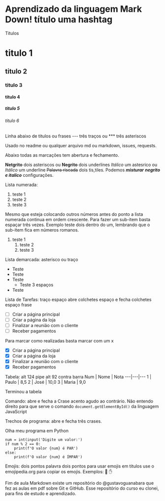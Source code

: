 # Aprendizado da linguagem Mark Down! título uma hashtag

Titulos

# titulo 1
## titulo 2
### titulo 3 
#### titulo 4 
##### titulo 5 
###### titulo 6

Linha abaixo de titulos ou frases
--- três traços ou
*** três asteriscos

Usado no readme ou qualquer arquivo md ou markdown, issues, requests.

Abaixo todas as marcações tem abertura e fechamento.

**Netgrito** dois asteriscos ou
__Negrito__ dois underlines
*Itálico* um astesrico ou
_Itálico_ um underline
~~Palavra riscada~~ dois tis,tiles.
Podemos __*misturar*__ __*negrito e italico*__ configurações.

Lista numerada:
1. teste 1
545. teste 2
2234234. teste 3

Mesmo que esteja colocando outros números antes do ponto a lista numerada continua em ordem crescente. Para fazer um sub-item basta espaçar três vezes. Exemplo teste dois dentro do um, lembrando que o sub-item fica em números romanos.

1. teste 1
   1. teste 2
   1. teste 3

Lista demarcada: asterisco ou traço
* Teste
* Teste
* Teste
   * Teste 3 espaços
* Teste

Lista de Tarefas: traço espaço abre colchetes espaço e fecha colchetes espaço frase
- [ ] Criar a página principal
- [ ] Criar a página da loja
- [ ] Finalizar a reunião com o cliente
- [ ] Receber pagamentos

Para marcar como realizadas basta marcar com um x
- [x] Criar a página principal
- [x] Criar a página da loja
- [x] Finalizar a reunião com o cliente
- [x] Receber pagamentos

Tabela: alt 124 pipe alt 92 contra barra
Num | Nome | Nota 
---|---|---
1 | Paulo | 8,5
2 | José | 10,0
3 | Maria | 9,0

Terminou a tabela

Comando: abre e fecha a Crase acento agudo ao contrário.
Não entendo direito para que serve o comando `document.getElementById()` da linguagem JavaScript

Trechos de programa: abre e fecha três crases.

Olha meu programa em Python

```
num = int(input('Digite um valor:')
if num % 2 == 0:
    print(f'O valor {num} é PAR')
else:
    print(f'O valor {num} é ÍMPAR')
```

Emojis: dois pontos palavra dois pontos para usar emojis em titulos use o emojipedia.org para copiar os emojis.
Exemplos: 
:vulcan_salute:
:hand:

Fim de aula Markdown existe um repositório do @gustavoguanabara que fez as aulas em pdf sobre Git e GitHub. Esse repositório do curso eu clonei, para fins de estudo e aprendizado.
